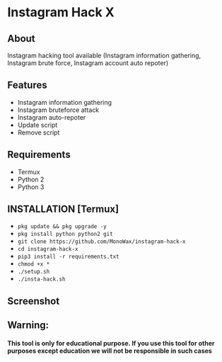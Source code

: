 # Instagram Hack X

## About
Instagram hacking tool available (Instagram information gathering, Instagram brute force, Instagram account auto repoter)

## Features

- Instagram information gathering
- Instagram bruteforce attack
- Instagram auto-repoter
- Update script
- Remove script

## Requirements
- Termux
- Python 2
- Python 3

## INSTALLATION [Termux]

* `pkg update && pkg upgrade -y`
* `pkg install python python2 git`
* `git clone https://github.com/MonoWax/instagram-hack-x`
* `cd instagram-hack-x`
* `pip3 install -r requirements.txt`
* `chmod +x *`
* `./setup.sh`
* `./insta-hack.sh`

## Screenshot


## Warning:
#### This tool is only for educational purpose. If you use this tool for other purposes except education we will not be responsible in such cases
